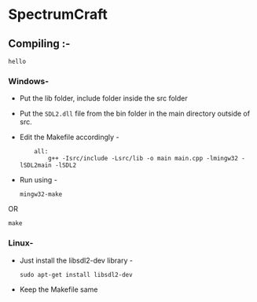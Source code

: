 # SpectrumCraft


## Compiling :- 

```
hello
```

### Windows-
- Put the lib folder, include folder inside the src folder
- Put the `SDL2.dll` file from the bin folder in the main directory outside of src.
- Edit the Makefile accordingly - 

    ```shell
        all:
            g++ -Isrc/include -Lsrc/lib -o main main.cpp -lmingw32 -lSDL2main -lSDL2
    ```

- Run using - 
    

    ```
    mingw32-make
    ```

OR

```
make
```


### Linux-
- Just install the libsdl2-dev library - 

    ```
    sudo apt-get install libsdl2-dev
    ```

- Keep the Makefile same
